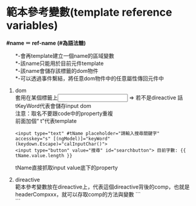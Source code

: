 # 範本參考變數(template reference variables)
<strong>#name ＝ ref-name (#為語法糖)</strong>
<ol>
  *-會再template建立一個name的區域變數<br/>
  *-該name只能用於目前元件template<br/>
  *-該name會儲存該標籤的dom物件<br/>
  *-可以透過事件繫結，將任意dom物件中的任意屬性傳回元件中<br/>
</ol>
<ol>
<li>dom</li>
套用在某個標籤上<input #tKeyWord> => 若不是direactive 話 tKeyWord代表會儲存input dom<br/>
注意：取名不要跟code中的property重複<br/>
前面加個“	t”代表template<br/>

```
<input type="text" #tName placeholder="請輸入搜尋關鍵字" accesskey="s" [(ngModel)]="keyWord" (keydown.Escape)="calInputChar()">
<input type="button" value="搜尋" id="searchbutton"> 目前字數: {{ tName.value.length }}
```
tName直接抓取input value底下的property

<li>direactive</li>
範本參考變數放在direactive上，代表這個direactive背後的comp，也就是headerCompxxx，就可以存取comp的方法與變數
```
<app-header #theader></app-header>
<section class="container" (click)="tHeader.title = 'Jessie'">
  <div class="row">
```
</ol>
